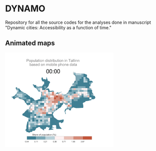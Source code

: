 # DYNAMO
Repository for all the source codes for the analyses done in manuscript "Dynamic cities: Accessibility as a function of time."

## Animated maps 

<img src="img/Tallinn_population_distribution_24H_NB.gif" width="350">
